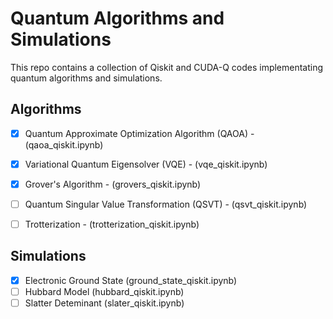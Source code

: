 # Quantum Algorithms and Simulations

This repo contains a collection of Qiskit and CUDA-Q codes implementating quantum algorithms and simulations.

Algorithms
---------------
- [x] Quantum Approximate Optimization Algorithm (QAOA) - (qaoa_qiskit.ipynb)
- [x] Variational Quantum Eigensolver (VQE) - (vqe_qiskit.ipynb)
- [x] Grover's Algorithm - (grovers_qiskit.ipynb)
- [ ] Quantum Singular Value Transformation (QSVT) - (qsvt_qiskit.ipynb)
- [ ] Trotterization - (trotterization_qiskit.ipynb)


Simulations
---------------
- [x] Electronic Ground State (ground_state_qiskit.ipynb)
- [ ] Hubbard Model (hubbard_qiskit.ipynb)
- [ ] Slatter Deteminant (slater_qiskit.ipynb)
